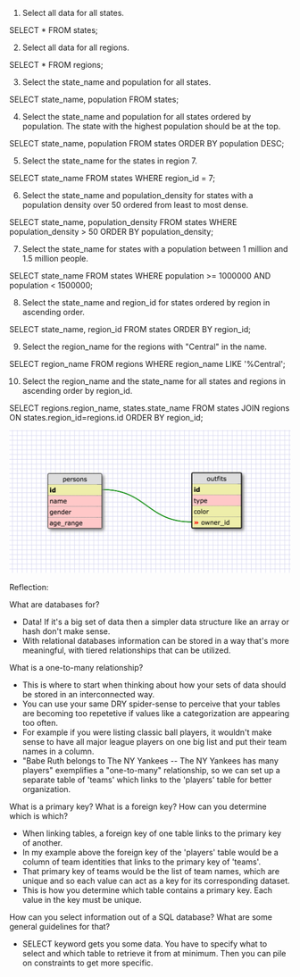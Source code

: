 1. Select all data for all states.

SELECT * FROM states;

2. Select all data for all regions.

SELECT * FROM regions;

3. Select the state_name and population for all states.

SELECT state_name, population FROM states;

4. Select the state_name and population for all states ordered by population. The state with the highest population should be at the top.

SELECT state_name, population FROM states ORDER BY population DESC;

5. Select the state_name for the states in region 7.

SELECT state_name FROM states WHERE region_id = 7;

6. Select the state_name and population_density for states with a population density over 50 ordered from least to most dense.

SELECT state_name, population_density FROM states WHERE population_density > 50 ORDER BY population_density;

7. Select the state_name for states with a population between 1 million and 1.5 million people.

SELECT state_name FROM states WHERE population >= 1000000 AND population < 1500000;

8. Select the state_name and region_id for states ordered by region in ascending order.

SELECT state_name, region_id FROM states ORDER BY region_id;

9. Select the region_name for the regions with "Central" in the name.

SELECT region_name FROM regions WHERE region_name LIKE '%Central';

10. Select the region_name and the state_name for all states and regions in ascending order by region_id.

SELECT regions.region_name, states.state_name FROM states JOIN regions ON states.region_id=regions.id ORDER BY region_id;


![outfit schema](outfit_schema_screenshot.png)


Reflection:

What are databases for?

- Data! If it's a big set of data then a simpler data structure like an array or hash don't make sense.
- With relational databases information can be stored in a way that's more meaningful, with tiered relationships that can be utilized.

What is a one-to-many relationship?

- This is where to start when thinking about how your sets of data should be stored in an interconnected way.
- You can use your same DRY spider-sense to perceive that your tables are becoming too repetetive if values like a categorization are appearing too often.
- For example if you were listing classic ball players, it wouldn't make sense to have all major league players on one big list and put their team names in a column.
- "Babe Ruth belongs to The NY Yankees -- The NY Yankees has many players" exemplifies a "one-to-many" relationship, so we can set up a separate table of 'teams' which links to the 'players' table for better organization.


What is a primary key? What is a foreign key? How can you determine which is which?

- When linking tables, a foreign key of one table links to the primary key of another.
- In my example above the foreign key of the 'players' table would be a column of team identities that links to the primary key of 'teams'.
- That primary key of teams would be the list of team names, which are unique and so each value can act as a key for its corresponding dataset.
- This is how you determine which table contains a primary key. Each value in the key must be unique.

How can you select information out of a SQL database? What are some general guidelines for that?

- SELECT keyword gets you some data. You have to specify what to select and which table to retrieve it from at minimum. Then you can pile on constraints to get more specific.